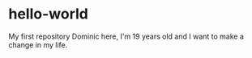 # hello-world
My first repository
Dominic here, I'm 19 years old and I want to make a change in my life. 
